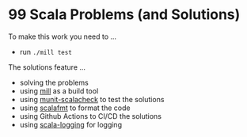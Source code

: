 # 99 Scala Problems (and Solutions)

To make this work you need to ...

* run `./mill test`

The solutions feature ...

* solving the problems
* using [mill][] as a build tool
* using [munit-scalacheck][] to test the solutions
* using [scalafmt][] to format the code
* using Github Actions to CI/CD the solutions
* using [scala-logging][] for logging

[mill]: https://mill-build.com
[munit-scalacheck]: https://scalameta.org/munit/docs/integrations/scalacheck.html
[scalafmt]: https://scalameta.org/scalafmt
[scala-logging]: https://github.com/lightbend-labs/scala-logging
